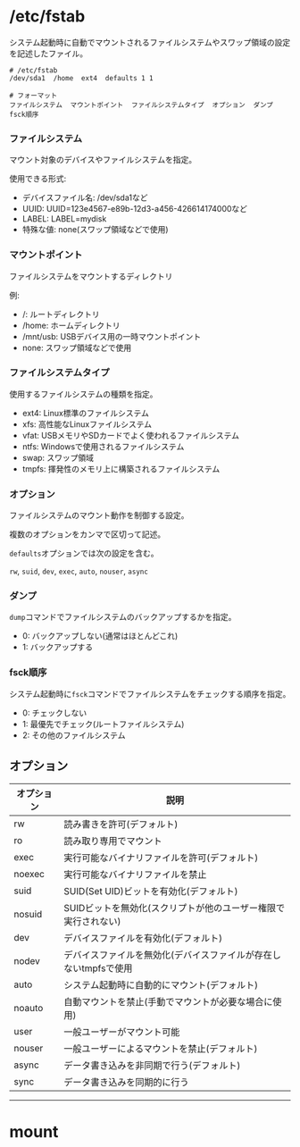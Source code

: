 # /etc/fstab

システム起動時に自動でマウントされるファイルシステムやスワップ領域の設定を記述したファイル。

```
# /etc/fstab
/dev/sda1  /home  ext4  defaults 1 1
```

```
# フォーマット
ファイルシステム  マウントポイント  ファイルシステムタイプ  オプション  ダンプ  fsck順序
```

### ファイルシステム

マウント対象のデバイスやファイルシステムを指定。

使用できる形式:

- デバイスファイル名: /dev/sda1など
- UUID: UUID=123e4567-e89b-12d3-a456-426614174000など
- LABEL: LABEL=mydisk
- 特殊な値: none(スワップ領域などで使用)

### マウントポイント

ファイルシステムをマウントするディレクトリ

例:

- /: ルートディレクトリ
- /home: ホームディレクトリ
- /mnt/usb: USBデバイス用の一時マウントポイント
- none: スワップ領域などで使用

### ファイルシステムタイプ

使用するファイルシステムの種類を指定。

- ext4: Linux標準のファイルシステム
- xfs: 高性能なLinuxファイルシステム
- vfat: USBメモリやSDカードでよく使われるファイルシステム
- ntfs: Windowsで使用されるファイルシステム
- swap: スワップ領域
- tmpfs: 揮発性のメモリ上に構築されるファイルシステム

### オプション

ファイルシステムのマウント動作を制御する設定。

複数のオプションをカンマで区切って記述。

`defaults`オプションでは次の設定を含む。

`rw`, `suid`, `dev`, `exec`, `auto`, `nouser`, `async`

### ダンプ

`dump`コマンドでファイルシステムのバックアップするかを指定。

- 0: バックアップしない(通常はほとんどこれ)
- 1: バックアップする

### fsck順序

システム起動時に`fsck`コマンドでファイルシステムをチェックする順序を指定。

- 0: チェックしない
- 1: 最優先でチェック(ルートファイルシステム)
- 2: その他のファイルシステム

## オプション

| オプション | 説明                                                             |
|------------|------------------------------------------------------------------|
| rw         | 読み書きを許可(デフォルト)                                       |
| ro         | 読み取り専用でマウント                                           |
| exec       | 実行可能なバイナリファイルを許可(デフォルト)                     |
| noexec     | 実行可能なバイナリファイルを禁止                                 |
| suid       | SUID(Set UID)ビットを有効化(デフォルト)                          |
| nosuid     | SUIDビットを無効化(スクリプトが他のユーザー権限で実行されない)   |
| dev        | デバイスファイルを有効化(デフォルト)                             |
| nodev      | デバイスファイルを無効化(デバイスファイルが存在しないtmpfsで使用 |
| auto       | システム起動時に自動的にマウント(デフォルト)                     |
| noauto     | 自動マウントを禁止(手動でマウントが必要な場合に使用)             |
| user       | 一般ユーザーがマウント可能                                       |
| nouser     | 一般ユーザーによるマウントを禁止(デフォルト)                     |
| async      | データ書き込みを非同期で行う(デフォルト)                         |
| sync       | データ書き込みを同期的に行う                                     |

---

# mount

